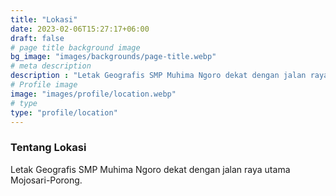 ```yaml
---
title: "Lokasi"
date: 2023-02-06T15:27:17+06:00
draft: false
# page title background image
bg_image: "images/backgrounds/page-title.webp"
# meta description
description : "Letak Geografis SMP Muhima Ngoro dekat dengan jalan raya utama Mojosari-Porong"
# Profile image
image: "images/profile/location.webp"
# type
type: "profile/location"
---
```


### Tentang Lokasi

Letak Geografis SMP Muhima Ngoro dekat dengan jalan raya utama Mojosari-Porong.